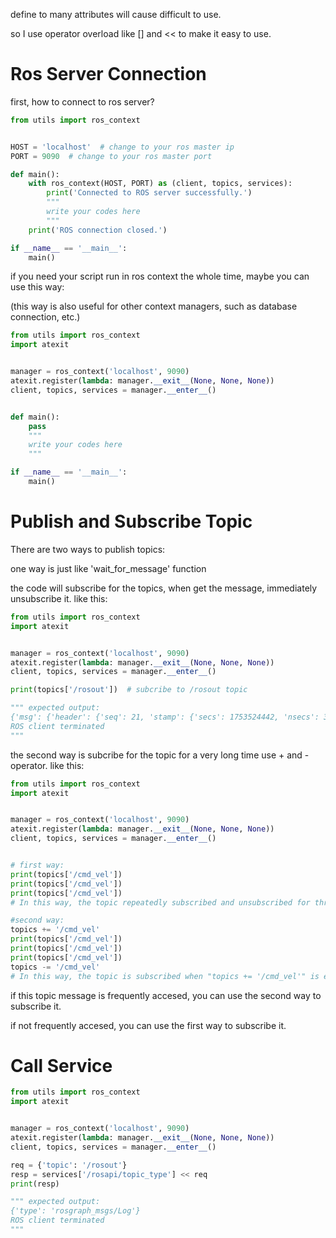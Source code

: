 define to many attributes will cause difficult to use.

so I use operator overload like [] and << to make it easy to use.

# Ros Server Connection

first, how to connect to ros server?
```python
from utils import ros_context


HOST = 'localhost'  # change to your ros master ip
PORT = 9090  # change to your ros master port

def main():
    with ros_context(HOST, PORT) as (client, topics, services):
        print('Connected to ROS server successfully.')
        """
        write your codes here
        """
    print('ROS connection closed.')

if __name__ == '__main__':
    main()

```

if you need your script run in ros context the whole time, maybe you can use this way:

(this way is also useful for other context managers, such as database connection, etc.)
```python
from utils import ros_context
import atexit


manager = ros_context('localhost', 9090)
atexit.register(lambda: manager.__exit__(None, None, None))
client, topics, services = manager.__enter__()


def main():
    pass
    """
    write your codes here
    """

if __name__ == '__main__':
    main()

```

# Publish and Subscribe Topic

There are two ways to publish topics:

one way is just like 'wait_for_message' function

the code will subscribe for the topics, when get the message, immediately unsubscribe it. like this:

```python
from utils import ros_context
import atexit


manager = ros_context('localhost', 9090)
atexit.register(lambda: manager.__exit__(None, None, None))
client, topics, services = manager.__enter__()

print(topics['/rosout'])  # subcribe to /rosout topic

""" expected output:
{'msg': {'header': {'seq': 21, 'stamp': {'secs': 1753524442, 'nsecs': 323735952}, 'frame_id': ''}, 'level': 2, 'name': '/rosbridge_websocket', 'msg': '[Client 4] Subscribed to /rosout', 'file': 'protocol.py', 'function': 'RosbridgeProtocol.log', 'line': 403, 'topics': ['/client_count', '/connected_clients', '/rosout']}}
ROS client terminated
"""

```

the second way is subcribe for the topic for a very long time use + and - operator. like this:

```python
from utils import ros_context
import atexit


manager = ros_context('localhost', 9090)
atexit.register(lambda: manager.__exit__(None, None, None))
client, topics, services = manager.__enter__()


# first way:
print(topics['/cmd_vel'])
print(topics['/cmd_vel'])
print(topics['/cmd_vel'])
# In this way, the topic repeatedly subscribed and unsubscribed for three times.

#second way:
topics += '/cmd_vel'
print(topics['/cmd_vel'])
print(topics['/cmd_vel'])
print(topics['/cmd_vel'])
topics -= '/cmd_vel'
# In this way, the topic is subscribed when "topics += '/cmd_vel'" is executed, and unsubscribed when "topics -= '/cmd_vel'" is executed.

```
if this topic message is frequently accesed, you can use the second way to subscribe it.

if not frequently accesed, you can use the first way to subscribe it.


# Call Service
```python
from utils import ros_context
import atexit


manager = ros_context('localhost', 9090)
atexit.register(lambda: manager.__exit__(None, None, None))
client, topics, services = manager.__enter__()

req = {'topic': '/rosout'}
resp = services['/rosapi/topic_type'] << req
print(resp)

""" expected output:
{'type': 'rosgraph_msgs/Log'}
ROS client terminated
"""

```

